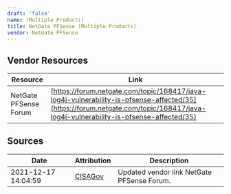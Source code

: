 ```yaml
---
draft: 'false'
name: (Multiple Products)
title: NetGate PFSense (Multiple Products)
vendor: NetGate PFSense
---
```


## Vendor Resources
| Resource | Link |
| --- | --- |
| NetGate PFSense Forum | [https://forum.netgate.com/topic/168417/java-log4j-vulnerability-is-pfsense-affected/35](https://forum.netgate.com/topic/168417/java-log4j-vulnerability-is-pfsense-affected/35) |



## Sources
| Date | Attribution | Description |
| --- | --- | --- |
| 2021-12-17 14:04:59 | [CISAGov](https://raw.githubusercontent.com/cisagov/log4j-affected-db/develop/README.md) | Updated vendor link NetGate PFSense Forum.  |
